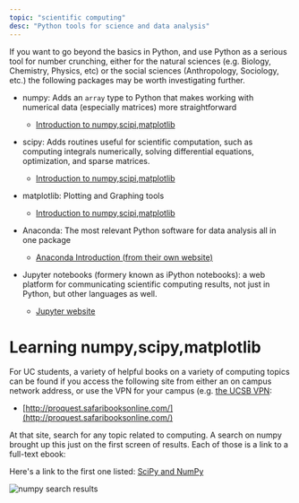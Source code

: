 ```yaml
---
topic: "scientific computing"
desc: "Python tools for science and data analysis"
---
```


If you want to go beyond the basics in Python, and use Python as a serious tool for number crunching, either for the natural sciences
(e.g. Biology, Chemistry, Physics, etc) or the social sciences (Anthropology, Sociology, etc.) the following packages may be worth
investigating further.

* numpy: Adds an `array` type to Python that makes working with numerical data (especially matrices) more straightforward
   * [Introduction to numpy,scipi,matplotlib](https://scipy.org/getting-started.html)
* scipy: Adds routines useful for scientific computation, such as computing integrals numerically, solving differential equations, optimization, and sparse matrices.
   * [Introduction to numpy,scipi,matplotlib](https://scipy.org/getting-started.html)
* matplotlib: Plotting and Graphing tools
   * [Introduction to numpy,scipi,matplotlib](https://scipy.org/getting-started.html)
* Anaconda: The most relevant Python software for data analysis all in one package
   * [Anaconda Introduction (from their own website)](https://www.anaconda.com/what-is-anaconda/)
   
* Jupyter notebooks (formery known as iPython notebooks): a web platform for communicating scientific computing results, not just in Python, but other languages as well.
   * [Jupyter website](https://jupyter.org/)

# Learning numpy,scipy,matplotlib

For UC students, a variety of helpful books on a variety of computing topics can be found if you access the following site from either an on campus network address, or use the VPN for your campus (e.g. [the UCSB VPN](https://www.library.ucsb.edu/services/using-vpn):

* [http://proquest.safaribooksonline.com/](http://proquest.safaribooksonline.com/)

At that site, search for any topic related to computing.   A search on numpy brought up this just on the first screen of results.   Each of those is a link to a full-text ebook:

Here's a link to the first one listed: [SciPy and NumPy](http://m.proquest.safaribooksonline.com/hd/catalog?isbn=9781449361600)

![numpy search results](numpy-search-results-30.png)



